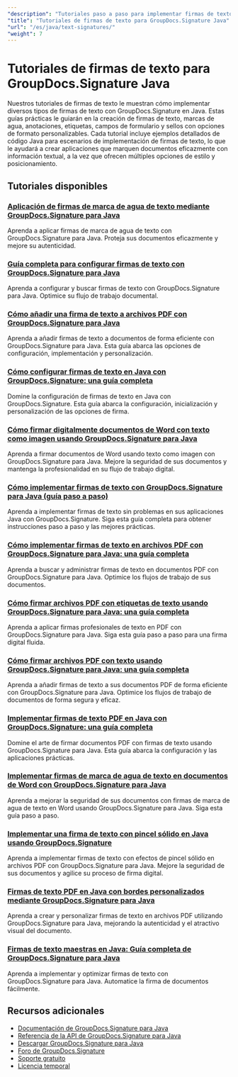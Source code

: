 ```yaml
---
"description": "Tutoriales paso a paso para implementar firmas de texto, anotaciones, marcas de agua y marcado de documentos basado en texto con GroupDocs.Signature para Java."
"title": "Tutoriales de firmas de texto para GroupDocs.Signature Java"
"url": "/es/java/text-signatures/"
"weight": 7
---
```


# Tutoriales de firmas de texto para GroupDocs.Signature Java

Nuestros tutoriales de firmas de texto le muestran cómo implementar diversos tipos de firmas de texto con GroupDocs.Signature en Java. Estas guías prácticas le guiarán en la creación de firmas de texto, marcas de agua, anotaciones, etiquetas, campos de formulario y sellos con opciones de formato personalizables. Cada tutorial incluye ejemplos detallados de código Java para escenarios de implementación de firmas de texto, lo que le ayudará a crear aplicaciones que marquen documentos eficazmente con información textual, a la vez que ofrecen múltiples opciones de estilo y posicionamiento.

## Tutoriales disponibles

### [Aplicación de firmas de marca de agua de texto mediante GroupDocs.Signature para Java](./apply-text-watermark-signature-groupdocs-java/)
Aprenda a aplicar firmas de marca de agua de texto con GroupDocs.Signature para Java. Proteja sus documentos eficazmente y mejore su autenticidad.

### [Guía completa para configurar firmas de texto con GroupDocs.Signature para Java](./guide-setting-up-text-signatures-groupdocs-signature-java/)
Aprenda a configurar y buscar firmas de texto con GroupDocs.Signature para Java. Optimice su flujo de trabajo documental.

### [Cómo añadir una firma de texto a archivos PDF con GroupDocs.Signature para Java](./groupdocs-signature-java-add-text-signature/)
Aprenda a añadir firmas de texto a documentos de forma eficiente con GroupDocs.Signature para Java. Esta guía abarca las opciones de configuración, implementación y personalización.

### [Cómo configurar firmas de texto en Java con GroupDocs.Signature: una guía completa](./configure-text-signatures-java-groupdocs-signature/)
Domine la configuración de firmas de texto en Java con GroupDocs.Signature. Esta guía abarca la configuración, inicialización y personalización de las opciones de firma.

### [Cómo firmar digitalmente documentos de Word con texto como imagen usando GroupDocs.Signature para Java](./sign-word-docs-text-image-groupdocs-java/)
Aprenda a firmar documentos de Word usando texto como imagen con GroupDocs.Signature para Java. Mejore la seguridad de sus documentos y mantenga la profesionalidad en su flujo de trabajo digital.

### [Cómo implementar firmas de texto con GroupDocs.Signature para Java (guía paso a paso)](./implement-text-signatures-groupdocs-java/)
Aprenda a implementar firmas de texto sin problemas en sus aplicaciones Java con GroupDocs.Signature. Siga esta guía completa para obtener instrucciones paso a paso y las mejores prácticas.

### [Cómo implementar firmas de texto en archivos PDF con GroupDocs.Signature para Java: una guía completa](./groupdocs-signature-java-text-signatures-pdf/)
Aprenda a buscar y administrar firmas de texto en documentos PDF con GroupDocs.Signature para Java. Optimice los flujos de trabajo de sus documentos.

### [Cómo firmar archivos PDF con etiquetas de texto usando GroupDocs.Signature para Java: una guía completa](./groupdocs-signature-java-pdf-text-sticker/)
Aprenda a aplicar firmas profesionales de texto en PDF con GroupDocs.Signature para Java. Siga esta guía paso a paso para una firma digital fluida.

### [Cómo firmar archivos PDF con texto usando GroupDocs.Signature para Java: una guía completa](./sign-pdf-text-groupdocs-signature-java/)
Aprenda a añadir firmas de texto a sus documentos PDF de forma eficiente con GroupDocs.Signature para Java. Optimice los flujos de trabajo de documentos de forma segura y eficaz.

### [Implementar firmas de texto PDF en Java con GroupDocs.Signature: una guía completa](./pdf-text-signatures-java-groupdocs-signature/)
Domine el arte de firmar documentos PDF con firmas de texto usando GroupDocs.Signature para Java. Esta guía abarca la configuración y las aplicaciones prácticas.

### [Implementar firmas de marca de agua de texto en documentos de Word con GroupDocs.Signature para Java](./implement-text-watermark-signature-word-documents-groupdocs-java/)
Aprenda a mejorar la seguridad de sus documentos con firmas de marca de agua de texto en Word usando GroupDocs.Signature para Java. Siga esta guía paso a paso.

### [Implementar una firma de texto con pincel sólido en Java usando GroupDocs.Signature](./groupdocs-signature-java-text-solid-brush/)
Aprenda a implementar firmas de texto con efectos de pincel sólido en archivos PDF con GroupDocs.Signature para Java. Mejore la seguridad de sus documentos y agilice su proceso de firma digital.

### [Firmas de texto PDF en Java con bordes personalizados mediante GroupDocs.Signature para Java](./java-pdf-text-signatures-groupdocs-custom-borders/)
Aprenda a crear y personalizar firmas de texto en archivos PDF utilizando GroupDocs.Signature para Java, mejorando la autenticidad y el atractivo visual del documento.

### [Firmas de texto maestras en Java: Guía completa de GroupDocs.Signature para Java](./groupdocs-signature-java-text-signatures-guide/)
Aprenda a implementar y optimizar firmas de texto con GroupDocs.Signature para Java. Automatice la firma de documentos fácilmente.

## Recursos adicionales

- [Documentación de GroupDocs.Signature para Java](https://docs.groupdocs.com/signature/java/)
- [Referencia de la API de GroupDocs.Signature para Java](https://reference.groupdocs.com/signature/java/)
- [Descargar GroupDocs.Signature para Java](https://releases.groupdocs.com/signature/java/)
- [Foro de GroupDocs.Signature](https://forum.groupdocs.com/c/signature)
- [Soporte gratuito](https://forum.groupdocs.com/)
- [Licencia temporal](https://purchase.groupdocs.com/temporary-license/)